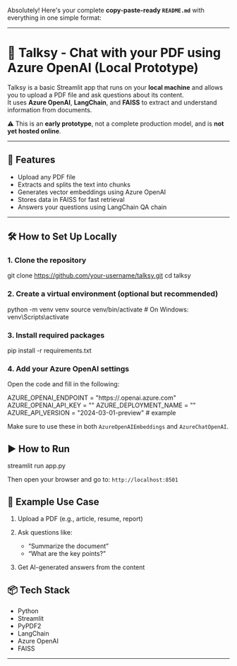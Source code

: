Absolutely! Here's your complete **copy-paste-ready `README.md`** with everything in one simple format:

---
# 💬 Talksy - Chat with your PDF using Azure OpenAI (Local Prototype)

Talksy is a basic Streamlit app that runs on your **local machine** and allows you to upload a PDF file and ask questions about its content.  
It uses **Azure OpenAI**, **LangChain**, and **FAISS** to extract and understand information from documents.

⚠️ This is an **early prototype**, not a complete production model, and is **not yet hosted online**.

---

## 🚀 Features

- Upload any PDF file
- Extracts and splits the text into chunks
- Generates vector embeddings using Azure OpenAI
- Stores data in FAISS for fast retrieval
- Answers your questions using LangChain QA chain

---

## 🛠️ How to Set Up Locally

### 1. Clone the repository

git clone https://github.com/your-username/talksy.git
cd talksy

### 2. Create a virtual environment (optional but recommended)

python -m venv venv
source venv/bin/activate  # On Windows: venv\Scripts\activate

### 3. Install required packages

pip install -r requirements.txt

### 4. Add your Azure OpenAI settings

Open the code and fill in the following:

AZURE_OPENAI_ENDPOINT = "https://<your-endpoint>.openai.azure.com"
AZURE_OPENAI_API_KEY = "<your-api-key>"
AZURE_DEPLOYMENT_NAME = "<your-deployment-name>"
AZURE_API_VERSION = "2024-03-01-preview"  # example

Make sure to use these in both `AzureOpenAIEmbeddings` and `AzureChatOpenAI`.

## ▶️ How to Run

streamlit run app.py

Then open your browser and go to: `http://localhost:8501`

## 🧪 Example Use Case

1. Upload a PDF (e.g., article, resume, report)
2. Ask questions like:

   * “Summarize the document”
   * “What are the key points?”
3. Get AI-generated answers from the content

## 📦 Tech Stack

* Python
* Streamlit
* PyPDF2
* LangChain
* Azure OpenAI
* FAISS

---
